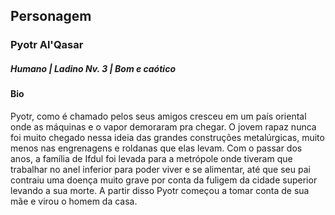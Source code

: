 ## Personagem
### Pyotr Al'Qasar
##### Humano | Ladino Nv. 3 | Bom e caótico

#### Bio
Pyotr, como é chamado pelos seus amigos cresceu em um país oriental onde as máquinas e o vapor demoraram pra chegar. O jovem rapaz nunca foi muito chegado nessa ideia das grandes construções metalúrgicas, muito menos nas engrenagens e roldanas que elas levam. 
Com o passar dos anos, a família de Ifdul foi levada para a metrópole onde tiveram que trabalhar no anel inferior para poder viver e se alimentar, até que seu pai contraiu uma doença muito grave por conta da fuligem da cidade superior levando a sua morte. A partir disso Pyotr começou a tomar conta de sua mãe e virou o homem da casa.
